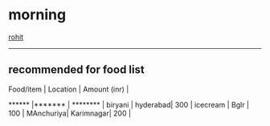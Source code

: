 # morning

[rohit](Image/Image.jpg)


----

## recommended for food list

Food/item |  Location |  Amount (inr)  |

 ******   |*******    |  ********      |
biryani   |  hyderabad|    300         |
icecream  |  Bglr     |    100         |
MAnchuriya| Karimnagar|    200         |
